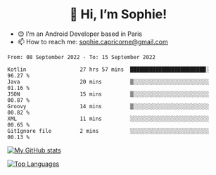 <h1 align="center"> 👋 Hi, I’m Sophie! </h1>  

- 😊 I’m an Android Developer based in Paris
- 📫 How to reach me: sophie.capricorne@gmail.com


<!--START_SECTION:waka-->

```text
From: 08 September 2022 - To: 15 September 2022

Kotlin                 27 hrs 57 mins  ████████████████████████░   96.27 %
Java                   20 mins         ▒░░░░░░░░░░░░░░░░░░░░░░░░   01.16 %
JSON                   15 mins         ▒░░░░░░░░░░░░░░░░░░░░░░░░   00.87 %
Groovy                 14 mins         ▒░░░░░░░░░░░░░░░░░░░░░░░░   00.82 %
XML                    11 mins         ░░░░░░░░░░░░░░░░░░░░░░░░░   00.65 %
GitIgnore file         2 mins          ░░░░░░░░░░░░░░░░░░░░░░░░░   00.13 %
```

<!--END_SECTION:waka-->

[![My GitHub stats](https://github-readme-stats.vercel.app/api?username=sophicapri&show_icons=true&theme=buefy)](https://github.com/anuraghazra/github-readme-stats)

[![Top Languages](https://github-readme-stats.vercel.app/api/top-langs/?username=sophicapri&langs_count=2&layout=compact)](https://github.com/anuraghazra/github-readme-stats)
